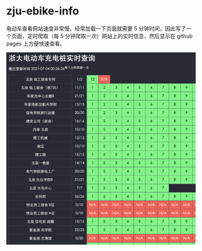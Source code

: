 # zju-ebike-info

电动车查看网站速度非常慢，经常加载一下页面就需要 5 分钟时间，因此写了一个页面，定时爬取（每 5 分钟爬取一次）网站上的实时信息，然后显示在 github pages 上方便快速查看。

![](img/screenshot.png)
